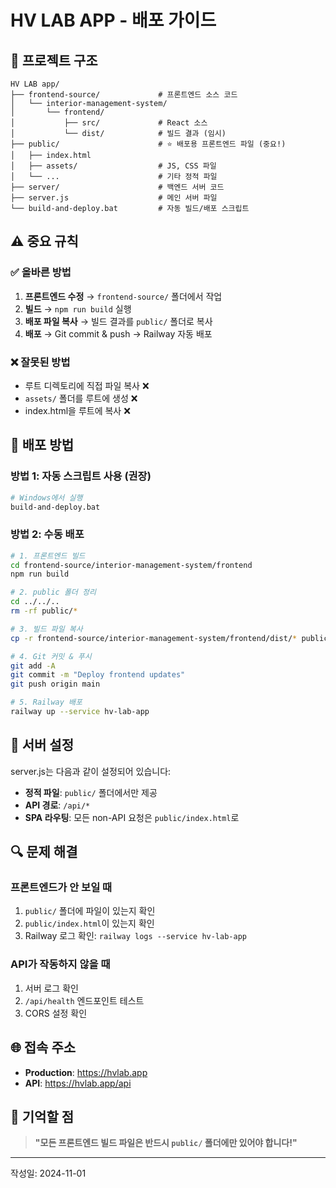 # HV LAB APP - 배포 가이드

## 📁 프로젝트 구조

```
HV LAB app/
├── frontend-source/             # 프론트엔드 소스 코드
│   └── interior-management-system/
│       └── frontend/
│           ├── src/             # React 소스
│           └── dist/            # 빌드 결과 (임시)
├── public/                      # ⭐ 배포용 프론트엔드 파일 (중요!)
│   ├── index.html
│   ├── assets/                  # JS, CSS 파일
│   └── ...                      # 기타 정적 파일
├── server/                      # 백엔드 서버 코드
├── server.js                    # 메인 서버 파일
└── build-and-deploy.bat         # 자동 빌드/배포 스크립트
```

## ⚠️ 중요 규칙

### ✅ 올바른 방법
1. **프론트엔드 수정** → `frontend-source/` 폴더에서 작업
2. **빌드** → `npm run build` 실행
3. **배포 파일 복사** → 빌드 결과를 `public/` 폴더로 복사
4. **배포** → Git commit & push → Railway 자동 배포

### ❌ 잘못된 방법
- 루트 디렉토리에 직접 파일 복사 ❌
- `assets/` 폴더를 루트에 생성 ❌
- index.html을 루트에 복사 ❌

## 🚀 배포 방법

### 방법 1: 자동 스크립트 사용 (권장)
```bash
# Windows에서 실행
build-and-deploy.bat
```

### 방법 2: 수동 배포
```bash
# 1. 프론트엔드 빌드
cd frontend-source/interior-management-system/frontend
npm run build

# 2. public 폴더 정리
cd ../../..
rm -rf public/*

# 3. 빌드 파일 복사
cp -r frontend-source/interior-management-system/frontend/dist/* public/

# 4. Git 커밋 & 푸시
git add -A
git commit -m "Deploy frontend updates"
git push origin main

# 5. Railway 배포
railway up --service hv-lab-app
```

## 📝 서버 설정

server.js는 다음과 같이 설정되어 있습니다:
- **정적 파일**: `public/` 폴더에서만 제공
- **API 경로**: `/api/*`
- **SPA 라우팅**: 모든 non-API 요청은 `public/index.html`로

## 🔍 문제 해결

### 프론트엔드가 안 보일 때
1. `public/` 폴더에 파일이 있는지 확인
2. `public/index.html`이 있는지 확인
3. Railway 로그 확인: `railway logs --service hv-lab-app`

### API가 작동하지 않을 때
1. 서버 로그 확인
2. `/api/health` 엔드포인트 테스트
3. CORS 설정 확인

## 🌐 접속 주소
- **Production**: https://hvlab.app
- **API**: https://hvlab.app/api

## 📌 기억할 점
> **"모든 프론트엔드 빌드 파일은 반드시 `public/` 폴더에만 있어야 합니다!"**

---
작성일: 2024-11-01